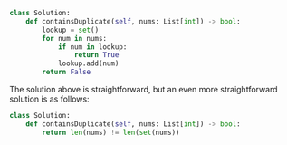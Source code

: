```python
class Solution:
    def containsDuplicate(self, nums: List[int]) -> bool:
        lookup = set()
        for num in nums:
            if num in lookup:
                return True
            lookup.add(num)            
        return False
```

The solution above is straightforward, but an even more straightforward solution is as follows:

```python
class Solution:
    def containsDuplicate(self, nums: List[int]) -> bool:
        return len(nums) != len(set(nums))
```
